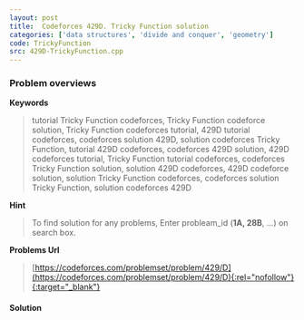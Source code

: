 ```yaml
---
layout: post
title:  Codeforces 429D. Tricky Function solution
categories: ['data structures', 'divide and conquer', 'geometry']
code: TrickyFunction
src: 429D-TrickyFunction.cpp
---
```

### **Problem overviews**

**Keywords**
> tutorial Tricky Function codeforces, Tricky Function codeforce solution, Tricky Function codeforces tutorial, 429D tutorial codeforces, codeforces solution 429D, solution codeforces Tricky Function, tutorial 429D codeforces, codeforces 429D solution, 429D codeforces tutorial, Tricky Function tutorial codeforces, codeforces Tricky Function solution, solution 429D codeforces, 429D codeforce solution, solution Tricky Function codeforces, codeforces solution Tricky Function, solution codeforces 429D

**Hint**
> To find solution for any problems, Enter probleam_id (**1A, 28B**, ...) on search box. 

**Problems Url**
> [https://codeforces.com/problemset/problem/429/D](https://codeforces.com/problemset/problem/429/D){:rel="nofollow"}{:target="_blank"}

#### **Solution**



